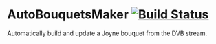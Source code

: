 AutoBouquetsMaker [![Build Status](https://travis-ci.org/Huevos/JoyneScan.svg?branch=master)](https://travis-ci.org/Huevos/JoyneScan)
================

Automatically build and update a Joyne bouquet from the DVB stream.
